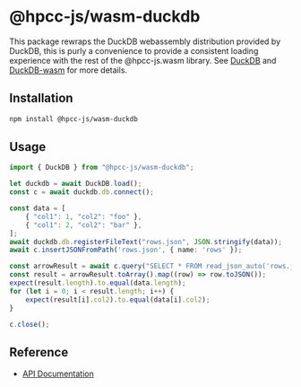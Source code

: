# @hpcc-js/wasm-duckdb

This package rewraps the DuckDB webassembly distribution provided by DuckDB, this is purly a convenience to provide a consistent loading experience with the rest of the @hpcc-js.wasm library.
See [DuckDB](https://github.com/duckdb/duckdb) and [DuckDB-wasm](https://github.com/duckdb/duckdb-wasm) for more details.

## Installation

```sh
npm install @hpcc-js/wasm-duckdb
```

## Usage

```typescript
import { DuckDB } from "@hpcc-js/wasm-duckdb";

let duckdb = await DuckDB.load();
const c = await duckdb.db.connect();

const data = [
    { "col1": 1, "col2": "foo" },
    { "col1": 2, "col2": "bar" },
];
await duckdb.db.registerFileText("rows.json", JSON.stringify(data));
await c.insertJSONFromPath('rows.json', { name: 'rows' });

const arrowResult = await c.query("SELECT * FROM read_json_auto('rows.json')");
const result = arrowResult.toArray().map((row) => row.toJSON());
expect(result.length).to.equal(data.length);
for (let i = 0; i < result.length; i++) {
    expect(result[i].col2).to.equal(data[i].col2);
}

c.close();
```

## Reference

* [API Documentation](https://hpcc-systems.github.io/hpcc-js-wasm/duckdb/src/duckdb/classes/DuckDB.html)
